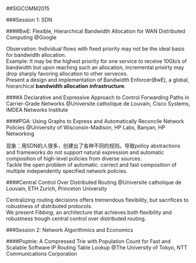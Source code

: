 ##SIGCOMM2015

###Session 1: SDN

####BwE: Flexible, Hierarchical Bandwidth Allocation for WAN Distributed Computing
@Google  

Observation: Individual flows with fixed priority may not be the ideal basis for bandwidth allocation.  
Example: It may be the highest priority for one service to receive 10Gb/s of bandwidth but upon reaching such an allocation, incremental prioirty may drop sharply favoring allocation to other serveces.  
Present a design and implementation of Bandwidth Enforcer(BwE), a global, hierarchical **bandwidth allocation infrastructure**.  

####A Declarative and Expressive Approach to Control Forwarding Paths in Carrier-Grade Networks
@Universite catholique de Louvain, Cisco Systems, IMDEA Networks Institute  

####PGA: Using Graphs to Express and Automatically Reconcile Network Policies
@University of Wisconsin-Madison, HP Labs, Banyan, HP Networking  

现象：用SDN的人很多，创建出了各种不同的规则。导致policy abstractions and frameworks do not support natural expression and automatic composition of high-level policies from diverse sources.  
Tackle the open problem of automatic. correct and fast composition of multiple independently specified network policies.  

####Central Control Over Distributed Routing
@Universite catholique de Louvain, ETH Zurich, Princeton University  

Centralizing routing decisions offers tremendous flexibility, but sacrifices to robustness of distributed protocols.  
We present *Fibbing*, an architecture that achieves both flexibility and robustness trough central control over distributed routing.  

###Session 2: Network Algorithmics and Economics

####Poptrie: A Compressed Trie with Population Count for Fast and Scalable Software IP Routing Table Lookup
@The University of Tokyo, NTT Communications Corporation  



